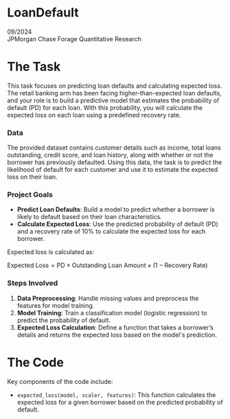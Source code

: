 # LoanDefault

09/2024<br>
JPMorgan Chase Forage Quantitative Research

# The Task

This task focuses on predicting loan defaults and calculating expected loss. The retail banking arm has been facing higher-than-expected loan defaults, and your role is to build a predictive model that estimates the probability of default (PD) for each loan. With this probability, you will calculate the expected loss on each loan using a predefined recovery rate.

### Data

The provided dataset contains customer details such as income, total loans outstanding, credit score, and loan history, along with whether or not the borrower has previously defaulted. Using this data, the task is to predict the likelihood of default for each customer and use it to estimate the expected loss on their loan.

### Project Goals

- **Predict Loan Defaults**: Build a model to predict whether a borrower is likely to default based on their loan characteristics.
- **Calculate Expected Loss**: Use the predicted probability of default (PD) and a recovery rate of 10% to calculate the expected loss for each borrower.
  
Expected loss is calculated as:

$\text{Expected Loss} = \text{PD} \times \text{Outstanding Loan Amount} \times (1 - \text{Recovery Rate})$

### Steps Involved

1. **Data Preprocessing**: Handle missing values and preprocess the features for model training.
2. **Model Training**: Train a classification model (logistic regression) to predict the probability of default.
3. **Expected Loss Calculation**: Define a function that takes a borrower’s details and returns the expected loss based on the model's prediction.

# The Code

Key components of the code include:

- `expected_loss(model, scaler, features)`: This function calculates the expected loss for a given borrower based on the predicted probability of default.


